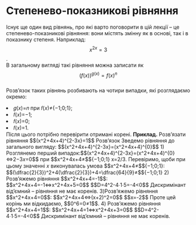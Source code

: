 # Степенево-показникові рівняння

Існує ще один вид рівнянь, про які варто поговорити в цій лекції – це степенево-показникові
рівняння: вони містять змінну як в основі, так і в показнику степеня. Наприклад: $$x^{2x}=3$$   .     
В загальному вигляді такі рівняння можна записати як        
$$(f(x))^{g(x)}=f(x)^n$$        
Розв’язок таких рівнянь розбивають на чотири випадки, які розглядаємо окремо:     
<li>𝑔(𝑥)=𝑛 при 𝑓(𝑥)≠{−1;0;1};</li>
<li>𝑓(𝑥)=−1;</li>
<li>𝑓(𝑥)=0;</li>
<li>𝑓(𝑥)=1.</li>      
Після цього потрібно перевірити отримані корені.        
<b>Приклад.</b>         
Розв’язати рівняння $$(x^2+4x+4)^{2-3x}=1$$     
Розв’язок       
Зведемо рівняння до загального вигляду: $$(x^2+4x+4)^{2-3x}=(x^2+4x+4)^{0}$$
1) Розглянемо перший випадок:$$(x^2+4x+4)^{2-3x}=(x^2+4x+4)^{0}⇔2−3𝑥=0$$ при $$x^2+4x+4≠$${−1;0;1}
x=2/3.
Перевіримо, щоби при цьому значенні 𝑥 виконувалась умова $$x^2+4x+4≠$${−1;0;1}:      
$$(\dfrac{2}{3})^2+4(\dfrac{2}{3})+4=\dfrac{64}{9}≠$${−1;0;1}       
2) Розв’яжемо рівняння $$x^2+4x+4=-1$$:     
$$x^2+4x+4=-1⇔x^2+4x+5=0$$      
$$D=4^2-4∙1∙5=-4<0$$        
Дискримінант від’ємний – рівняння не має коренів.
3)Розв’яжемо рівняння $$x^2+4x+4=0$$:       
$$x^2+4x+4⇔(x+2)^2=0$$          
$$x=-2$$    
Проте цей корінь ми відкидаємо, $$0^6=0≠1$$.
4) Розв’яжемо рівняння $$x^2+4x+4=1$$:     
$$x^2+4x+4=1⇔x^2+4x+3=0$$      
$$D=4^2-4∙1∙5=-4<0$$        
Дискримінант від’ємний – рівняння не має коренів.
